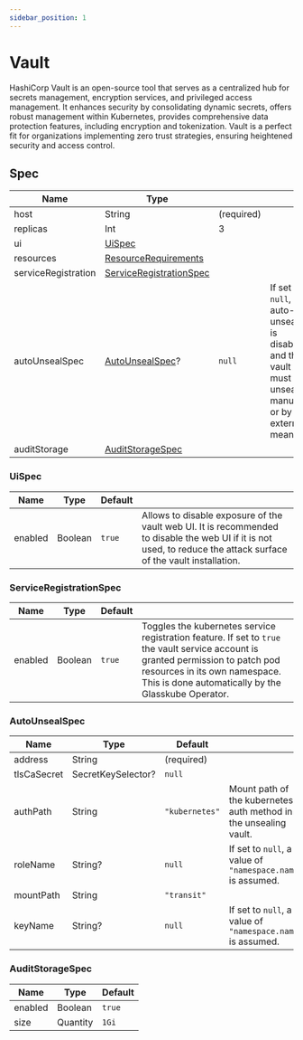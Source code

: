 ```yaml
---
sidebar_position: 1
---
```


# Vault

HashiCorp Vault is an open-source tool that serves as a centralized hub for secrets management, encryption services, and privileged access management.
It enhances security by consolidating dynamic secrets, offers robust management within Kubernetes, provides comprehensive data protection features, including encryption and tokenization. 
Vault is a perfect fit for organizations implementing zero trust strategies, ensuring heightened security and access control. 

## Spec

| Name                | Type                                                                                                   |            |                                                                                                            |
|---------------------|--------------------------------------------------------------------------------------------------------|------------|------------------------------------------------------------------------------------------------------------|
| host                | String                                                                                                 | (required) |                                                                                                            |
| replicas            | Int                                                                                                    | 3          |                                                                                                            |
| ui                  | [UiSpec](#uispec)                                                                                      |            |                                                                                                            |
| resources           | [ResourceRequirements](https://kubernetes.io/docs/concepts/configuration/manage-resources-containers/) |            |                                                                                                            |
| serviceRegistration | [ServiceRegistrationSpec](#serviceregistrationspec)                                                    |            |                                                                                                            |
| autoUnsealSpec      | [AutoUnsealSpec](#autounsealspec)?                                                                     | `null`     | If set to `null`, auto-unsealing is disabled and the vault must be unsealed manually or by external means. |
| auditStorage        | [AuditStorageSpec](#auditstoragespec)                                                                  |            |                                                                                                            |

### UiSpec

| Name    | Type    | Default |                                                                                                                                                                    |
|---------|---------|---------|--------------------------------------------------------------------------------------------------------------------------------------------------------------------|
| enabled | Boolean | `true`  | Allows to disable exposure of the vault web UI. It is recommended to disable the web UI if it is not used, to reduce the attack surface of the vault installation. |

### ServiceRegistrationSpec

| Name    | Type    | Default |                                                                                                                                                                                                                          |
|---------|---------|---------|--------------------------------------------------------------------------------------------------------------------------------------------------------------------------------------------------------------------------|
| enabled | Boolean | `true`  | Toggles the kubernetes service registration feature. If set to `true` the vault service account is granted permission to patch pod resources in its own namespace. This is done automatically by the Glasskube Operator. |

### AutoUnsealSpec

| Name        | Type               | Default        |                                                                  |
|-------------|--------------------|----------------|------------------------------------------------------------------|
| address     | String             | (required)     |                                                                  |
| tlsCaSecret | SecretKeySelector? | `null`         |                                                                  |
| authPath    | String             | `"kubernetes"` | Mount path of the kubernetes auth method in the unsealing vault. |
| roleName    | String?            | `null`         | If set to `null`, a value of `"namespace.name"` is assumed.      |
| mountPath   | String             | `"transit"`    |                                                                  |
| keyName     | String?            | `null`         | If set to `null`, a value of `"namespace.name"` is assumed.      |

### AuditStorageSpec

| Name    | Type     | Default |
|---------|----------|---------|
| enabled | Boolean  | `true`  |
| size    | Quantity | `1Gi`   |
